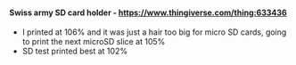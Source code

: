 #### Swiss army SD card holder - https://www.thingiverse.com/thing:633436
  - I printed at 106% and it was just a hair too big for micro SD cards, going to print the next microSD slice at 105%
  - SD test printed best at 102%
